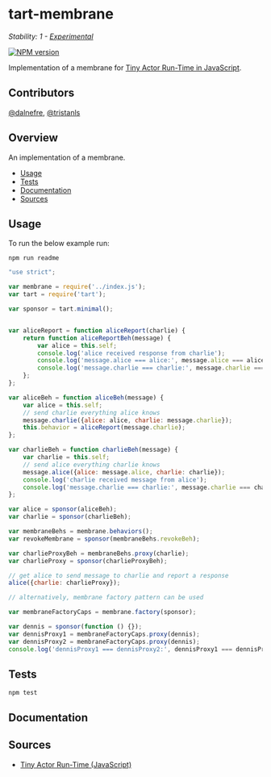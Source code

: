 # tart-membrane

_Stability: 1 - [Experimental](https://github.com/tristanls/stability-index#stability-1---experimental)_

[![NPM version](https://badge.fury.io/js/tart-membrane.png)](http://npmjs.org/package/tart-membrane)

Implementation of a membrane for [Tiny Actor Run-Time in JavaScript](https://github.com/organix/tartjs).

## Contributors

[@dalnefre](https://github.com/dalnefre), [@tristanls](https://github.com/tristanls)

## Overview

An implementation of a membrane.

  * [Usage](#usage)
  * [Tests](#tests)
  * [Documentation](#documentation)
  * [Sources](#sources)

## Usage

To run the below example run:

    npm run readme

```javascript
"use strict";

var membrane = require('../index.js');
var tart = require('tart');

var sponsor = tart.minimal();


var aliceReport = function aliceReport(charlie) {
    return function aliceReportBeh(message) {
        var alice = this.self;
        console.log('alice received response from charlie');
        console.log('message.alice === alice:', message.alice === alice);
        console.log('message.charlie === charlie:', message.charlie === charlie);
    };
};

var aliceBeh = function aliceBeh(message) {
    var alice = this.self;
    // send charlie everything alice knows
    message.charlie({alice: alice, charlie: message.charlie});
    this.behavior = aliceReport(message.charlie);
};

var charlieBeh = function charlieBeh(message) {
    var charlie = this.self;
    // send alice everything charlie knows
    message.alice({alice: message.alice, charlie: charlie});
    console.log('charlie received message from alice');
    console.log('message.charlie === charlie:', message.charlie === charlie);
};

var alice = sponsor(aliceBeh);
var charlie = sponsor(charlieBeh);

var membraneBehs = membrane.behaviors();
var revokeMembrane = sponsor(membraneBehs.revokeBeh);

var charlieProxyBeh = membraneBehs.proxy(charlie);
var charlieProxy = sponsor(charlieProxyBeh);

// get alice to send message to charlie and report a response
alice({charlie: charlieProxy});

// alternatively, membrane factory pattern can be used

var membraneFactoryCaps = membrane.factory(sponsor);

var dennis = sponsor(function () {});
var dennisProxy1 = membraneFactoryCaps.proxy(dennis);
var dennisProxy2 = membraneFactoryCaps.proxy(dennis);
console.log('dennisProxy1 === dennisProxy2:', dennisProxy1 === dennisProxy2);
```

## Tests

    npm test

## Documentation

## Sources

  * [Tiny Actor Run-Time (JavaScript)](https://github.com/organix/tartjs)